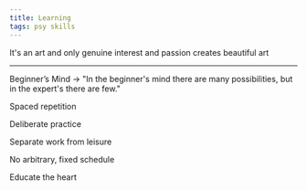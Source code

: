 ```yaml
---
title: Learning
tags: psy skills 
---
```



It's an art and only genuine interest and passion creates beautiful art

---

Beginner’s Mind -> "In the beginner's mind there are many possibilities, but in the expert's there are few." 

Spaced repetition 

Deliberate practice

Separate work from leisure

No arbitrary, fixed schedule

Educate the heart 

